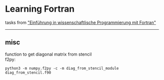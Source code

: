 # Learning Fortran
tasks from ["Einführung in wissenschaftlische Programmierung mit
Fortran"](http://www.math.uni-leipzig.de/~hellmund/fortran.html)

---

## misc
function to get diagonal matrix from stencil  
f2py:

    python3 -m numpy.f2py -c -m diag_from_stencil_module diag_from_stencil.f90


